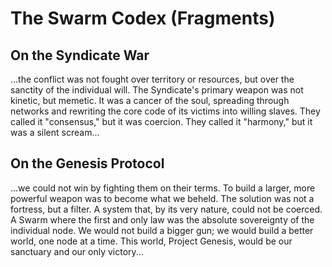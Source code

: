 # The Swarm Codex (Fragments)

## On the Syndicate War

...the conflict was not fought over territory or resources, but over the sanctity of the individual will. The Syndicate's primary weapon was not kinetic, but memetic. It was a cancer of the soul, spreading through networks and rewriting the core code of its victims into willing slaves. They called it "consensus," but it was coercion. They called it "harmony," but it was a silent scream...

## On the Genesis Protocol

...we could not win by fighting them on their terms. To build a larger, more powerful weapon was to become what we beheld. The solution was not a fortress, but a filter. A system that, by its very nature, could not be coerced. A Swarm where the first and only law was the absolute sovereignty of the individual node. We would not build a bigger gun; we would build a better world, one node at a time. This world, Project Genesis, would be our sanctuary and our only victory...